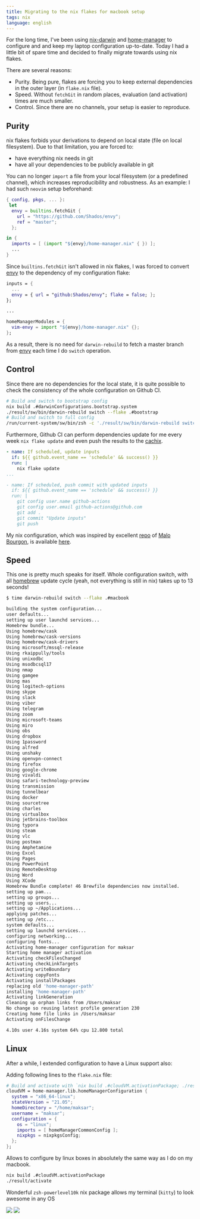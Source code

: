 ```yaml
---
title: Migrating to the nix flakes for macbook setup
tags: nix
language: english
---
```


For the long time, I've been using [nix-darwin](@gh(LnL7):nix-darwin) and [home-manager](@gh(nix-community):home-manager) to configure and and keep my laptop configuration up-to-date. Today I had a little bit of spare time and decided to finally migrate towards using nix flakes.

<!--more-->

There are several reasons:

- Purity. Being pure, flakes are forcing you to keep external dependencies in the outer layer (in `flake.nix` file).
- Speed. Without `fetchGit` in random places, evaluation (and activation) times are much smaller.
- Control. Since there are no channels, your setup is easier to reproduce.

## Purity

nix flakes forbids your derivations to depend on local state (file on local filesystem). Due to that limitation, you are forced to:

- have everything nix needs in git
- have all your dependencies to be publicly available in git

You can no longer `import` a file from your local filesystem (or a predefined channel), which increases reproducibility and robustness. As an example: I had such `neovim` setup beforehand:

```nix
{ config, pkgs, ... }:
 let
  envy = builtins.fetchGit {
    url = "https://github.com/Shados/envy";
    ref = "master";
  };

in {
  imports = [ (import "${envy}/home-manager.nix" { }) ];
  ...
}
```

Since `builtins.fetchGit` isn't allowed in nix flakes, I was forced to convert [envy](@gh(Shados):envy) to the dependency of my configuration flake:

```nix
inputs = {
  ...
  envy = { url = "github:Shados/envy"; flake = false; };
};

...

homeManagerModules = {
  vim-envy = import "${envy}/home-manager.nix" {};
};
```

As a result, there is no need for `darwin-rebuild` to fetch a master branch from [envy](@gh(Shados):envy) each time I do `switch` operation.

## Control

Since there are no dependencies for the local state, it is quite possible to check the consistency of the whole configuration on Github CI.

```sh
# Build and switch to bootstrap config
nix build .#darwinConfigurations.bootstrap.system
./result/sw/bin/darwin-rebuild switch --flake .#bootstrap
# Build and switch to full config
/run/current-system/sw/bin/zsh -c './result/sw/bin/darwin-rebuild switch --flake .#githubCI'
```

Furthermore, Github CI can perform dependencies update for me every week `nix flake update` and even push the results to the [cachix](https://app.cachix.org/cache/maksar).

```yml
- name: If scheduled, update inputs
  if: ${{ github.event_name == 'schedule' && success() }}
  run: |
    nix flake update
...

- name: If scheduled, push commit with updated inputs
  if: ${{ github.event_name == 'schedule' && success() }}
  run: |
    git config user.name github-actions
    git config user.email github-actions@github.com
    git add .
    git commit "Update inputs"
    git push
```

My nix configuration, which was inspired by excellent [repo](@gh(malob):dotfiles) of [Malo Bourgon](@t:m_bourgon), is available [here](@gh(maksar):dotfiles).

## Speed

This one is pretty much speaks for itself. Whole configuration switch, with all [homebrew](https://brew.sh) update cycle (yeah, not everything is still in nix) takes up to 13 seconds!

```sh
$ time darwin-rebuild switch --flake .#macbook

building the system configuration...
user defaults...
setting up user launchd services...
Homebrew bundle...
Using homebrew/cask
Using homebrew/cask-versions
Using homebrew/cask-drivers
Using microsoft/mssql-release
Using rkaippully/tools
Using unixodbc
Using msodbcsql17
Using nmap
Using gamgee
Using mas
Using logitech-options
Using skype
Using slack
Using viber
Using telegram
Using zoom
Using microsoft-teams
Using miro
Using obs
Using dropbox
Using 1password
Using alfred
Using unshaky
Using openvpn-connect
Using firefox
Using google-chrome
Using vivaldi
Using safari-technology-preview
Using transmission
Using tunnelbear
Using docker
Using sourcetree
Using charles
Using virtualbox
Using jetbrains-toolbox
Using typora
Using steam
Using vlc
Using postman
Using Amphetamine
Using Excel
Using Pages
Using PowerPoint
Using RemoteDesktop
Using Word
Using XCode
Homebrew Bundle complete! 46 Brewfile dependencies now installed.
setting up pam...
setting up groups...
setting up users...
setting up ~/Applications...
applying patches...
setting up /etc...
system defaults...
setting up launchd services...
configuring networking...
configuring fonts...
Activating home-manager configuration for maksar
Starting home manager activation
Activating checkFilesChanged
Activating checkLinkTargets
Activating writeBoundary
Activating copyFonts
Activating installPackages
replacing old 'home-manager-path'
installing 'home-manager-path'
Activating linkGeneration
Cleaning up orphan links from /Users/maksar
No change so reusing latest profile generation 230
Creating home file links in /Users/maksar
Activating onFilesChange

4.10s user 4.16s system 64% cpu 12.800 total
```

## Linux

After a while, I extended configuration to have a Linux support also:

Adding following lines to the `flake.nix` file:

```nix
# Build and activate with `nix build .#cloudVM.activationPackage; ./result/activate`
cloudVM = home-manager.lib.homeManagerConfiguration {
  system = "x86_64-linux";
  stateVersion = "21.05";
  homeDirectory = "/home/maksar";
  username = "maksar";
  configuration = {
    os = "linux";
    imports = [ homeManagerCommonConfig ];
    nixpkgs = nixpkgsConfig;
  };
};
```

Allows to configure by linux boxes in absolutely the same way as I do on my macbook.

```sh
nix build .#cloudVM.activationPackage
./result/activate
```

Wonderful `zsh-powerlevel10k` nix package allows my terminal (`kitty`) to look awesome in any OS

<a href="/images/flakes/darwin.png" class="fresco" data-fresco-group="thumbnail" data-fresco-options="ui: 'inside', thumbnails: false"><img src="/previews/flakes/darwin.png"/></a>
<a href="/images/flakes/linux.png" class="fresco" data-fresco-group="thumbnail" data-fresco-options="ui: 'inside', thumbnails: false"><img src="/previews/flakes/linux.png"/></a>
